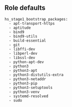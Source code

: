 
```{include} ../../../../roles/stage1_bootstrap/README.md
```

## Role defaults

```
hs_stage1_bootstrap_packages:
  - apt-transport-https
  - aptitude
  - bind9
  - bind9-utils
  - build-essential
  - git
  - libffi-dev
  - libperl-dev
  - libssl-dev
  - python-apt-dev
  - python3
  - python3-apt
  - python3-distutils-extra
  - python3-netaddr
  - python3-pip
  - python3-setuptools
  - python3-venv
  - systemd-resolved
  - sudo

